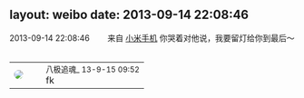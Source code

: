 layout: weibo
date: 2013-09-14 22:08:46
---
<meta name="referrer" content="no-referrer" />

2013-09-14 22:08:46  &nbsp;&nbsp;&nbsp;&nbsp;&nbsp;&nbsp; 来自 <a href="http://app.weibo.com/t/feed/22zMnn" rel="nofollow">小米手机</a>
你哭着对他说，我要留灯给你到最后～ ​​​

<table style="width: 100%;">
  <tr>
    <td style="width: 40px;"><img style="border-radius:50%" src="https://tva2.sinaimg.cn/crop.0.0.180.180.50/7d3eebe6jw8f6x2z88wc1j2050050t8k.jpg?KID=imgbed,tva&Expires=1624465794&ssig=wylOpF0Gmo"></td>
    <td colspan="2"><small>八极追魂_ 13-9-15 09:52</small><br/>fk</td>
  </tr>
</table>
